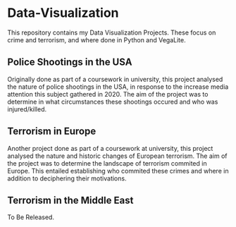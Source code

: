 # Data-Visualization
This repository contains my Data Visualization Projects. 
These focus on crime and terrorism, and where done in Python and VegaLite.

## Police Shootings in the USA

Originally done as part of a coursework in university, this project analysed the nature of police shootings in the USA,
in response to the increase media attention this subject gathered in 2020. The aim of the project was to determine in what circumstances
these shootings occured and who was injured/killed.  

## Terrorism in Europe

Another project done as part of a coursework at university, this project analysed the nature and historic changes of European terrorism. The aim of the project 
was to determine the landscape of terrorism commited in Europe. This entailed establishing who commited these crimes and where in addition to deciphering their motivations. 

## Terrorism in the Middle East

To Be Released.
